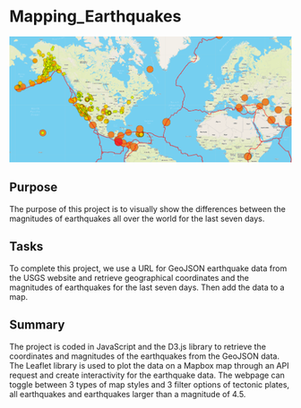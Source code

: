 # Mapping_Earthquakes
![Map](Earthquake_Challenge/images/Map.PNG)

## Purpose
The purpose of this project is to visually show the differences between the magnitudes of earthquakes all over the world for the last seven days.

## Tasks
To complete this project, we use a URL for GeoJSON earthquake data from the USGS website and retrieve geographical coordinates and the magnitudes of earthquakes for the last seven days. Then add the data to a map.

## Summary
The project is coded in JavaScript and the D3.js library to retrieve the coordinates and magnitudes of the earthquakes from the GeoJSON data. The Leaflet library is used to plot the data on a Mapbox map through an API request and create interactivity for the earthquake data. The webpage can toggle between 3 types of map styles and 3 filter options of tectonic plates, all earthquakes and earthquakes larger than a magnitude of 4.5. 
